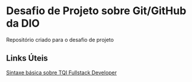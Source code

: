 # Desafio de Projeto sobre Git/GitHub da DIO
Repositório criado para o desafio de projeto

## Links Úteis
[Sintaxe básica sobre TQI Fullstack Developer](https://web.dio.me/track/8c4aa38f-7bc5-46ff-b302-baf78430852e)

